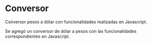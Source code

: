 # Conversor
Conversor pesos a dólar con funcionalidades realizadas en Javascript.

Se agregó un conversor de dólar a pesos con las funcionalidades correspondientes en Javascript.
